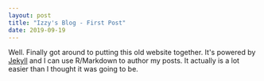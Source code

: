 ```yaml
---
layout: post
title: "Izzy's Blog - First Post"
date: 2019-09-19
---
```


Well. Finally got around to putting this old website together. It's powered by [Jekyll](http://jekyllrb.com) and I can use R/Markdown to author my posts. It actually is a lot easier than I thought it was going to be.
